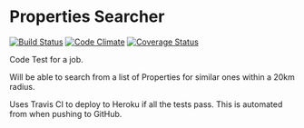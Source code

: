 Properties Searcher
====

[![Build Status](https://travis-ci.org/richrace/search-properties.png?branch=master)](https://travis-ci.org/richrace/search-properties) [![Code Climate](https://codeclimate.com/github/richrace/search-properties.png)](https://codeclimate.com/github/richrace/search-properties) [![Coverage Status](https://coveralls.io/repos/richrace/search-properties/badge.png)](https://coveralls.io/r/richrace/search-properties)


Code Test for a job.

Will be able to search from a list of Properties for similar ones within a 20km radius.

Uses Travis CI to deploy to Heroku if all the tests pass. This is automated from when pushing to GitHub.
